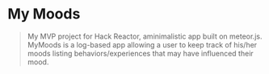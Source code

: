 # My Moods #
> My MVP project for Hack Reactor, aminimalistic app built on meteor.js.
> MyMoods is a log-based app allowing a user to keep track of his/her moods
> listing behaviors/experiences that may have influenced their mood.